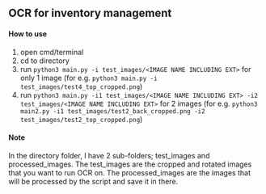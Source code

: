 ## OCR for inventory management

#### How to use

1. open cmd/terminal
2. cd to directory
3. run `python3 main.py -i test_images/<IMAGE NAME INCLUDING EXT>` for only 1 image (for e.g. `python3 main.py -i test_images/test4_top_cropped.png`)
4. run `python3 main.py -i1 test_images/<IMAGE NAME INCLUDING EXT> -i2 test_images/<IMAGE NAME INCLUDING EXT>` for 2 images (for e.g. `python3 main2.py -i1 test_images/test2_back_cropped.png -i2 test_images/test2_top_cropped.png`)

#### Note

In the directory folder, I have 2 sub-folders; test_images and processed_images.
The test_images are the cropped and rotated images that you want to run OCR on.
The processed_images are the images that will be processed by the script and save it in there.
